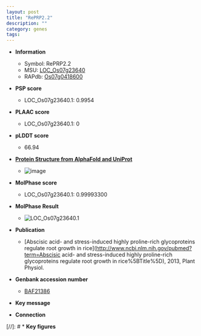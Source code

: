 ```yaml
---
layout: post
title: "RePRP2.2"
description: ""
category: genes
tags: 
---
```


* **Information**  
    + Symbol: RePRP2.2  
    + MSU: [LOC_Os07g23640](http://rice.plantbiology.msu.edu/cgi-bin/ORF_infopage.cgi?orf=LOC_Os07g23640)  
    + RAPdb: [Os07g0418600](http://rapdb.dna.affrc.go.jp/viewer/gbrowse_details/irgsp1?name=Os07g0418600)  

* **PSP score**  
    + LOC_Os07g23640.1: 0.9954 

* **PLAAC score**  
    + LOC_Os07g23640.1: 0 

* **pLDDT score**
    + 66.94

* **[Protein Structure from AlphaFold and UniProt](https://www.uniprot.org/uniprotkb/Q8H5X2/entry#structure)**
    + ![image](https://ricepsp.github.io/images/Q8/AF-Q8H5X2-F1.png)

* **MolPhase score**
    + LOC_Os07g23640.1: 0.99993300

* **MolPhase Result**
    + ![LOC_Os07g23640.1](https://304243504.github.io/Pictures/LOC_Os07g/LOC_Os07g23640.1.png)

* **Publication**  
    + [Abscisic acid- and stress-induced highly proline-rich glycoproteins regulate root growth in rice](http://www.ncbi.nlm.nih.gov/pubmed?term=Abscisic acid- and stress-induced highly proline-rich glycoproteins regulate root growth in rice%5BTitle%5D), 2013, Plant Physiol.

* **Genbank accession number**  
    + [BAF21386](http://www.ncbi.nlm.nih.gov/nuccore/BAF21386)

* **Key message**  

* **Connection**  

[//]: # * **Key figures**  


